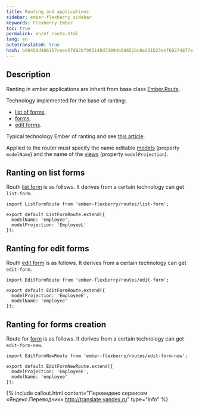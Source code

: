```yaml
--- 
title: Ranting and applications 
sidebar: ember-flexberry_sidebar 
keywords: Flexberry Ember 
toc: true 
permalink: en/ef_route.html 
lang: en 
autotranslated: true 
hash: b90456d406157ceee5fd82bf965148d73094b50651bc8e281b23eef60274877e 
--- 
```


## Description 

Ranting in ember applications are inherit from base class [Ember.Route](http://emberjs.com/api/classes/Ember.Route.html). 

Technology implemented for the base of ranting: 

* [list of forms](ef_forms.html), 
* [forms](ef_forms.html), 
* [edit forms](ef_edit-form.html). 

Typical technology Ember of ranting and see [this article](ef_router.html). 

Applied to the router must specify the name editable [models](efd_model.html) (property `modelName`) and the name of the [views](efd_model-projection.html) (property `modelProjection`). 

## Ranting on list forms 
Routh [list form](ef_forms.html) is as follows. It derives from a certain technology can get `list-form`. 

```
import ListFormRoute from 'ember-flexberry/routes/list-form';

export default ListFormRoute.extend({
  modelName: 'employee',
  modelProjection: 'EmployeeL'
});
``` 

## Ranting for edit forms 
Routh [edit form](ef_edit-form.html) is as follows. It derives from a certain technology can get `edit-form`. 

```
import EditFormRoute from 'ember-flexberry/routes/edit-form';

export default EditFormRoute.extend({
  modelProjection: 'EmployeeE',
  modelName: 'employee'
});
``` 

## Ranting for forms creation 
Route for [form](ef_edit-form.html) is as follows. It derives from a certain technology can get `edit-form-new`. 

```
import EditFormNewRoute from 'ember-flexberry/routes/edit-form-new';

export default EditFormNewRoute.extend({
  modelProjection: 'EmployeeE',
  modelName: 'employee'
});
``` 



{% include callout.html content="Переведено сервисом «Яндекс.Переводчик» <http://translate.yandex.ru>" type="info" %}